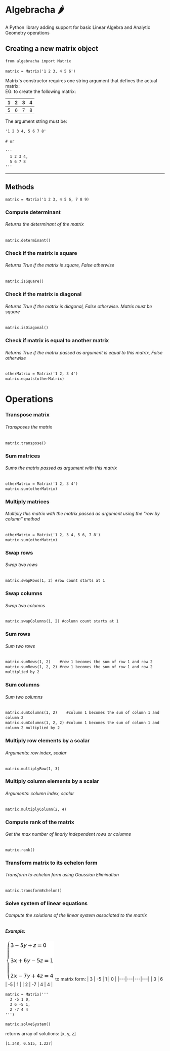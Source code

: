 # Algebracha 🌶
A Python library adding support for basic Linear Algebra and Analytic Geometry operations

## Creating a new matrix object

  ```
  from algebracha import Matrix
  
  matrix = Matrix('1 2 3, 4 5 6')
  ```
  Matrix's constructor requires one string argument that defines the actual matrix: <br>
  EG: to create the following matrix:
  
  | 1 | 2 | 3 | 4 |
  |---|---|---|---|
  | 5 | 6 | 7 | 8 |
  
  The argument string must be:
  ```
  '1 2 3 4, 5 6 7 8'
  
  # or
  
  '''
    1 2 3 4,
    5 6 7 8
  '''
  ``` 
---
## Methods
```
matrix = Matrix('1 2 3, 4 5 6, 7 8 9)
```

### Compute determinant
###### Returns the determinant of the matrix
`matrix.determinant()`

### Check if the matrix is square
###### Returns True if the matrix is square, False otherwise
`matrix.isSquare()` 

### Check if the matrix is diagonal
###### Returns True if the matrix is diagonal, False otherwise. Matrix must be square
`matrix.isDiagonal()`

### Check if matrix is equal to another matrix
###### Returns True if the matrix passed as argument is equal to this matrix, False otherwise
```
otherMatrix = Matrix('1 2, 3 4')
matrix.equals(otherMatrix)
```

# Operations

### Transpose matrix
###### Transposes the matrix
`matrix.transpose()`

### Sum matrices
###### Sums the matrix passed as argument with this matrix
```
otherMatrix = Matrix('1 2, 3 4')
matrix.sum(otherMatrix)
```

### Multiply matrices
###### Multiply this matrix with the matrix passed as argument using the "row by column" method
```
otherMatrix = Matrix('1 2, 3 4, 5 6, 7 8')
matrix.sum(otherMatrix)
```


### Swap rows
###### Swap two rows
```
matrix.swapRows(1, 2) #row count starts at 1
```

### Swap columns
###### Swap two columns
```
matrix.swapColumns(1, 2) #column count starts at 1
```

### Sum rows
###### Sum two rows
```
matrix.sumRows(1, 2)    #row 1 becomes the sum of row 1 and row 2
matrix.sumRows(1, 2, 2) #row 1 becomes the sum of row 1 and row 2 multiplied by 2 
```

### Sum columns
###### Sum two columns
```
matrix.sumColumns(1, 2)    #column 1 becomes the sum of column 1 and column 2
matrix.sumColumns(1, 2, 2) #column 1 becomes the sum of column 1 and column 2 multiplied by 2 
```

### Multiply row elements by a scalar
###### Arguments: row index, scalar
```
matrix.multiplyRow(1, 3)
```

### Multiply column elements by a scalar
###### Arguments: column index, scalar
```
matrix.multiplyColumn(2, 4)
```

### Compute rank of the matrix
###### Get the max number of linarly independent rows or columns
```
matrix.rank()
```

### Transform matrix to its echelon form
###### Transform to echelon form using Gaussian Elimination
```
matrix.transformEchelon()
```

### Solve system of linear equations
###### Compute the solutions of the linear system associated to the matrix
##### Example:
![Linar system](/images/linearSystem.png)
to matrix form:
| 3 | -5 | 1 | 0 |
|---|---|---|---|
| 3 | 6 | -5 | 1 |
| 2 | -7 | 4 | 4 |
```
matrix = Matrix('''
  3 -5 1 0,
  3 6 -5 1,
  2 -7 4 4
''')
```
```
matrix.solveSystem()
```
returns array of solutions: [x, y, z]
```
[1.348, 0.515, 1.227]
```